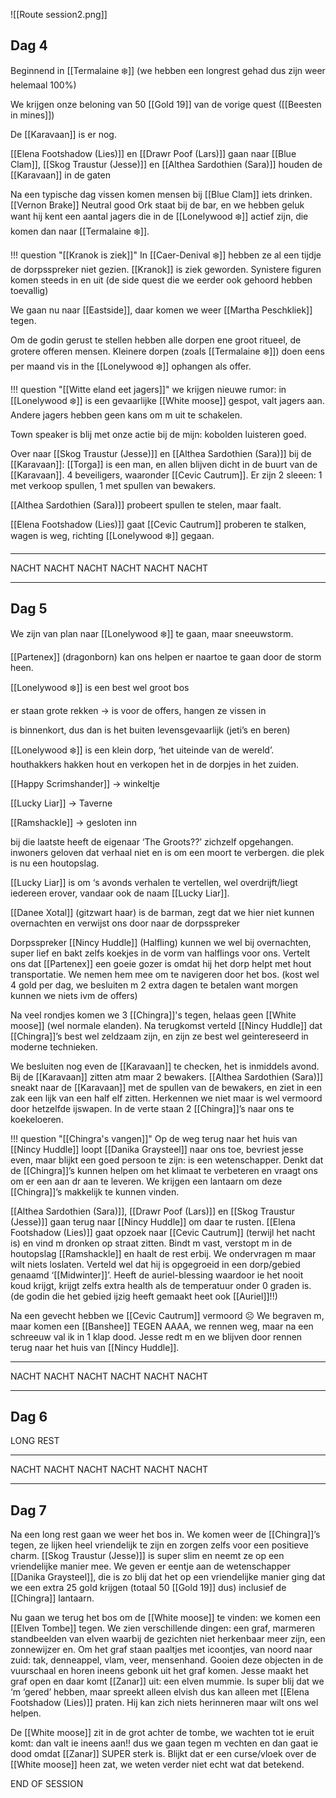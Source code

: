 ![[Route session2.png]]

## Dag 4

Beginnend in [[Termalaine ❄️]] (we hebben een longrest gehad dus zijn weer helemaal 100%)

We krijgen onze beloning van 50 [[Gold 19]] van de vorige quest ([[Beesten in mines]])

De [[Karavaan]] is er nog.

[[Elena Footshadow (Lies)]] en [[Drawr Poof (Lars)]] gaan naar [[Blue Clam]], [[Skog Traustur (Jesse)]] en [[Althea Sardothien (Sara)]] houden de [[Karavaan]] in de gaten



Na een typische dag vissen komen mensen bij [[Blue Clam]] iets drinken. [[Vernon Brake]] Neutral good Ork staat bij de bar, en we hebben geluk want hij kent een aantal jagers die in de [[Lonelywood ❄️]] actief zijn, die komen dan naar [[Termalaine ❄️]].


!!! question "[[Kranok is ziek]]"
	In [[Caer-Denival ❄️]] hebben ze al een tijdje de dorpsspreker niet gezien. [[Kranok]] is ziek geworden. Synistere figuren komen steeds in en uit (de side quest die we eerder ook gehoord hebben toevallig)


We gaan nu naar [[Eastside]], daar komen we weer [[Martha Peschkliek]] tegen.

Om de godin gerust te stellen hebben alle dorpen ene groot ritueel, de grotere offeren mensen. Kleinere dorpen (zoals [[Termalaine ❄️]]) doen eens per maand vis in the [[Lonelywood ❄️]] ophangen als offer.



!!! question "[[Witte eland eet jagers]]"
	we krijgen nieuwe rumor: in [[Lonelywood ❄️]] is een gevaarlijke [[White moose]] gespot, valt jagers aan. Andere jagers hebben geen kans om m uit te schakelen.


Town speaker is blij met onze actie bij de mijn: kobolden luisteren goed.



Over naar [[Skog Traustur (Jesse)]] en [[Althea Sardothien (Sara)]] bij de [[Karavaan]]: [[Torga]] is een man, en allen blijven dicht in de buurt van de [[Karavaan]]. 4 beveiligers, waaronder [[Cevic Cautrum]]. Er zijn 2 sleeen: 1 met verkoop spullen, 1 met spullen van bewakers.



[[Althea Sardothien (Sara)]] probeert spullen te stelen, maar faalt.



[[Elena Footshadow (Lies)]] gaat [[Cevic Cautrum]] proberen te stalken, wagen is weg, richting [[Lonelywood ❄️]] gegaan.


---
NACHT NACHT NACHT NACHT NACHT NACHT

---

## Dag 5

We zijn van plan naar [[Lonelywood ❄️]] te gaan, maar sneeuwstorm.

[[Partenex]] (dragonborn) kan ons helpen er naartoe te gaan door de storm heen.



[[Lonelywood ❄️]] is een best wel groot bos

er staan grote rekken → is voor de offers, hangen ze vissen in

is binnenkort, dus dan is het buiten levensgevaarlijk (jeti’s en beren)



[[Lonelywood ❄️]] is een klein dorp, ‘het uiteinde van de wereld’. houthakkers hakken hout en verkopen het in de dorpjes in het zuiden.

[[Happy Scrimshander]] → winkeltje

[[Lucky Liar]] → Taverne

[[Ramshackle]] → gesloten inn

bij die laatste heeft de eigenaar ‘The Groots??’ zichzelf opgehangen. inwoners geloven dat verhaal niet en is om een moort te verbergen. die plek is nu een houtopslag.



[[Lucky Liar]] is om ‘s avonds verhalen te vertellen, wel overdrijft/liegt iedereen erover, vandaar ook de naam [[Lucky Liar]].

[[Danee Xotal]] (gitzwart haar) is de barman, zegt dat we hier niet kunnen overnachten en verwijst ons door naar de dorpsspreker



Dorpsspreker [[Nincy Huddle]] (Halfling) kunnen we wel bij overnachten, super lief en bakt zelfs koekjes in de vorm van halflings voor ons. Vertelt ons dat [[Partenex]] een goeie gozer is omdat hij het dorp helpt met hout transportatie. We nemen hem mee om te navigeren door het bos. (kost wel 4 gold per dag, we besluiten m 2 extra dagen te betalen want morgen kunnen we niets ivm de offers)



Na veel rondjes komen we 3 [[Chingra]]'s tegen, helaas geen [[White moose]] (wel normale elanden). Na terugkomst verteld [[Nincy Huddle]] dat [[Chingra]]’s best wel zeldzaam zijn, en zijn ze best wel geintereseerd in moderne technieken.



We besluiten nog even de [[Karavaan]] te checken, het is inmiddels avond. Bij de [[Karavaan]] zitten atm maar 2 bewakers. [[Althea Sardothien (Sara)]] sneakt naar de [[Karavaan]] met de spullen van de bewakers, en ziet in een zak een lijk van een half elf zitten. Herkennen we niet maar is wel vermoord door hetzelfde ijswapen. In de verte staan 2 [[Chingra]]’s naar ons te koekeloeren.



!!! question "[[Chingra's vangen]]"
	Op de weg terug naar het huis van [[Nincy Huddle]] loopt [[Danika Graysteel]] naar ons toe, bevriest jesse even, maar blijkt een goed persoon te zijn: is een wetenschapper. Denkt dat de [[Chingra]]’s kunnen helpen om het klimaat te verbeteren en vraagt ons om er een aan dr aan te leveren. We krijgen een lantaarn om deze [[Chingra]]’s makkelijk te kunnen vinden.


[[Althea Sardothien (Sara)]], [[Drawr Poof (Lars)]] en [[Skog Traustur (Jesse)]] gaan terug naar [[Nincy Huddle]] om daar te rusten. [[Elena Footshadow (Lies)]] gaat opzoek naar [[Cevic Cautrum]] (terwijl het nacht is) en vind m dronken op straat zitten. Bindt m vast, verstopt m in de houtopslag [[Ramshackle]] en haalt de rest erbij. We ondervragen m maar wilt niets loslaten. Verteld wel dat hij is opgegroeid in een dorp/gebied genaamd ‘[[Midwinter]]’. Heeft de auriel-blessing waardoor ie het nooit koud krijgt, krijgt zelfs extra health als de temperatuur onder 0 graden is. (de godin die het gebied ijzig heeft gemaakt heet ook [[Auriel]]!!)



Na een gevecht hebben we [[Cevic Cautrum]] vermoord ☹️ We begraven m, maar komen een [[Banshee]] TEGEN AAAA, we rennen weg, maar na een schreeuw val ik in 1 klap dood. Jesse redt m en we blijven door rennen terug naar het huis van [[Nincy Huddle]].

---
NACHT NACHT NACHT NACHT NACHT NACHT

---
## Dag 6

LONG REST

---
NACHT NACHT NACHT NACHT NACHT NACHT

---
## Dag 7

Na een long rest gaan we weer het bos in. We komen weer de [[Chingra]]’s tegen, ze lijken heel vriendelijk te zijn en zorgen zelfs voor een positieve charm. [[Skog Traustur (Jesse)]] is super slim en neemt ze op een vriendelijke manier mee. We geven er eentje aan de wetenschapper [[Danika Graysteel]], die is zo blij dat het op een vriendelijke manier ging dat we een extra 25 gold krijgen (totaal 50 [[Gold 19]] dus) inclusief de [[Chingra]] lantaarn.



Nu gaan we terug het bos om de [[White moose]] te vinden: we komen een [[Elven Tombe]] tegen. We zien verschillende dingen: een graf, marmeren standbeelden van elven waarbij de gezichten niet herkenbaar meer zijn, een zonnewijzer en. Om het graf staan paaltjes met icoontjes, van noord naar zuid: tak, denneappel, vlam, veer, mensenhand. Gooien deze objecten in de vuurschaal en horen ineens gebonk uit het graf komen. Jesse maakt het graf open en daar komt [[Zanar]] uit: een elven mummie. Is super blij dat we ‘m ‘gered’ hebben, maar spreekt alleen elvish dus kan alleen met [[Elena Footshadow (Lies)]] praten. Hij kan zich niets herinneren maar wilt ons wel helpen.



De [[White moose]] zit in de grot achter de tombe, we wachten tot ie eruit komt: dan valt ie ineens aan!! dus we gaan tegen m vechten en dan gaat ie dood omdat [[Zanar]] SUPER sterk is. Blijkt dat er een curse/vloek over de [[White moose]] heen zat, we weten verder niet echt wat dat betekend.



END OF SESSION